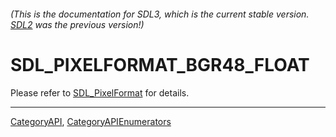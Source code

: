 ###### (This is the documentation for SDL3, which is the current stable version. [SDL2](https://wiki.libsdl.org/SDL2/) was the previous version!)
# SDL_PIXELFORMAT_BGR48_FLOAT

Please refer to [SDL_PixelFormat](SDL_PixelFormat) for details.

----
[CategoryAPI](CategoryAPI), [CategoryAPIEnumerators](CategoryAPIEnumerators)

